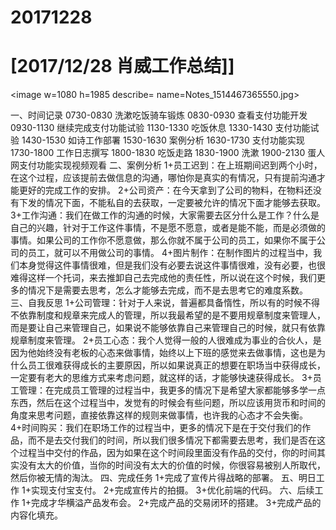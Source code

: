 # 20171228

# [2017/12/28 肖威工作总结]]
<image w=1080 h=1985 describe= name=Notes_1514467365550.jpg>

一、时间记录
0730-0830 洗漱吃饭骑车锻炼
0830-0930 查看支付功能开发
0930-1130 继续完成支付功能试验
1130-1330 吃饭休息
1330-1430 支付功能试验
1430-1530 如诗工作部署
1530-1630 案例分析
1630-1730 支付功能实现
1730-1800 工作日志撰写
1800-1830 吃饭走路
1830-1900 洗漱
1900-2130 蛋人网支付功能实现视频观看
二、案例分析
1+员工迟到：在上班期间迟到两个小时，在这个过程，应该提前去做信息的沟通，哪怕你是真实的有情况，只有提前沟通才能更好的完成工作的安排。
2+公司资产：在今天拿到了公司的物料，在物料还没有下发的情况下面，不能私自的去获取，一定要被允许的情况下面才能够去获取。
3+工作沟通：我们在做工作的沟通的时候，大家需要去区分什么是工作？什么是自己的兴趣，针对于工作这件事情，不是愿不愿意，或者是能不能，而是必须做的事情。如果公司的工作你不愿意做，那么你就不属于公司的员工，如果你不属于公司的员工，就可以不用做公司的事情。
4+图片制作：在制作图片的过程当中，我们本身觉得这件事情很难，但是我们没有必要去说这件事情很难，没有必要，也很难得这样一个托词，来去推卸自己去完成他的责任性，所以说在这个时候，我们更多的情况下是需要去思考，怎么才能够去完成，而不是去思考它的难度系数。
三、自我反思
1+公司管理：针对于人来说，普遍都具备惰性，所以有的时候不得不依靠制度和规章来完成人的管理，所以我最希望的是不要用规章制度来管理人，而是要让自己来管理自己，如果说不能够依靠自己来管理自己的时候，就只有依靠规章制度来管理。
2+员工心态：我个人觉得一般的人很难成为事业的合伙人，是因为他始终没有老板的心态来做事情，始终以上下班的感觉来去做事情，这也是为什么员工很难获得成长的主要原因，所以如果说真正的想要在职场当中获得成长，一定要有老大的思维方式来考虑问题，就这样的话，才能够快速获得成长。
3+员工管理：在完成员工管理的过程当中，我更多的情况下是希望大家都能够多学一点东西，然后在这个过程当中，发觉有的时候会有些问题，所以应该用货币和时间的角度来思考问题，直接依靠这样的规则来做事情，也许我的心态才不会失衡。
4+时间购买：我们在职场工作的过程当中，更多的情况下是在于交付我们的作品，而不是去交付我们的时间，所以我们很多情况下都需要去思考，我们是否在这个过程当中交付的作品，因为如果在这个时间段里面没有作品的交付，你的时间其实没有太大的价值，当你的时间没有太大的价值的时候，你很容易被别人所取代，然后你被无情的淘汰。
四、完成任务
1+完成了宣传片得战略的部署。
五、明日工作
1+实现支付宝支付。
2+完成宣传片的拍摄。
3+优化前端的代码。
六、后续工作
1+完成才华横溢产品发布会。
2+完成产品的交易闭环的搭建。
3+完成产品的内容化填充。

